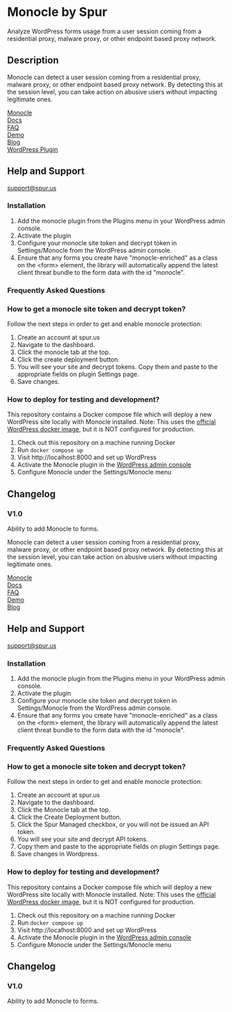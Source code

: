 # Monocle by Spur
Analyze WordPress forms usage from a user session coming from a residential proxy, malware proxy, or other endpoint based proxy network.

## Description

Monocle can detect a user session coming from a residential proxy, malware proxy, or other endpoint based proxy network. By detecting this at the session level, you can take action on abusive users without impacting legitimate ones.

[Monocle](https://spur.us/monocle)  
[Docs](https://docs.spur.us/#/monocle)  
[FAQ](https://spur.us/monocle/#faqs)  
[Demo](https://spur.us/app/demos/monocle/form)  
[Blog](https://spur.us/announcing-monocle-community-edition)  
[WordPress Plugin](https://wordpress.org/plugins/monocle)

## Help and Support

support@spur.us

### Installation

1. Add the monocle plugin from the Plugins menu in your WordPress admin console.
2. Activate the plugin
3. Configure your monocle site token and decrypt token in Settings/Monocle from the WordPress admin console.
4. Ensure that any forms you create have "monocle-enriched" as a class on the \<form\> element, the library will automatically append the latest client threat bundle to the form data with the id "monocle".

### Frequently Asked Questions

### How to get a monocle site token and decrypt token?

Follow the next steps in order to get and enable monocle protection:
1. Create an account at spur.us
2. Navigate to the dashboard.
3. Click the monocle tab at the top.
4. Click the create deployment button.
5. You will see your site and decrypt tokens. Copy them and paste to the appropriate fields on plugin Settings page.
6. Save changes.

### How to deploy for testing and development?

This repository contains a Docker compose file which will deploy a new WordPress site locally with Monocle installed.
Note: This uses the [official WordPress docker image](https://hub.docker.com/_/wordpress), but it is NOT configured for production.

1. Check out this repository on a machine running Docker
2. Run `docker compose up`
3. Visit http://localhost:8000 and set up WordPress
4. Activate the Monocle plugin in the [WordPress admin console](http://localhost:8000/wp-admin/plugins.php)
5. Configure Monocle under the Settings/Monocle menu

## Changelog

### V1.0
Ability to add Monocle to forms.

Monocle can detect a user session coming from a residential proxy, malware proxy, or other endpoint based proxy network. By detecting this at the session level, you can take action on abusive users without impacting legitimate ones.

[Monocle](https://spur.us/monocle)  
[Docs](https://docs.spur.us/#/monocle)  
[FAQ](https://spur.us/monocle/#faqs)  
[Demo](https://spur.us/app/demos/monocle/form)  
[Blog](https://spur.us/announcing-monocle-community-edition)  

## Help and Support

support@spur.us

### Installation

1. Add the monocle plugin from the Plugins menu in your WordPress admin console.
2. Activate the plugin
3. Configure your monocle site token and decrypt token in Settings/Monocle from the WordPress admin console.
4. Ensure that any forms you create have "monocle-enriched" as a class on the \<form\> element, the library will automatically append the latest client threat bundle to the form data with the id "monocle".

### Frequently Asked Questions

### How to get a monocle site token and decrypt token?

Follow the next steps in order to get and enable monocle protection:
1. Create an account at spur.us
2. Navigate to the dashboard.
3. Click the Monocle tab at the top.
4. Click the Create Deployment button.
5. Click the Spur Managed checkbox, or you will not be issued an API token.
6. You will see your site and decrypt API tokens.
7. Copy them and paste to the appropriate fields on plugin Settings page.
8. Save changes in Wordpress.

### How to deploy for testing and development?

This repository contains a Docker compose file which will deploy a new WordPress site locally with Monocle installed.
Note: This uses the [official WordPress docker image](https://hub.docker.com/_/wordpress), but it is NOT configured for production.

1. Check out this repository on a machine running Docker
2. Run `docker compose up`
3. Visit http://localhost:8000 and set up WordPress
4. Activate the Monocle plugin in the [WordPress admin console](http://localhost:8000/wp-admin/plugins.php)
5. Configure Monocle under the Settings/Monocle menu

## Changelog

### V1.0
Ability to add Monocle to forms.